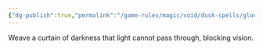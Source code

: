 ```yaml
---
{"dg-publish":true,"permalink":"/game-rules/magic/void/dusk-spells/gloomwall/"}
---
```


Weave a curtain of darkness that light cannot pass through, blocking vision.